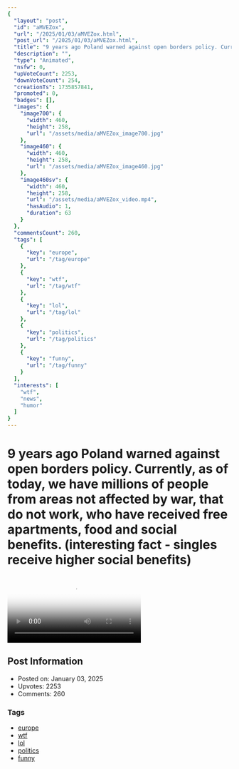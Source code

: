```yaml
---
{
  "layout": "post",
  "id": "aMVEZox",
  "url": "/2025/01/03/aMVEZox.html",
  "post_url": "/2025/01/03/aMVEZox.html",
  "title": "9 years ago Poland warned against open borders policy. Currently, as of today, we have millions of people from areas not affected by war, that do not work, who have received free apartments, food and social benefits. (interesting fact - singles receive higher social benefits)",
  "description": "",
  "type": "Animated",
  "nsfw": 0,
  "upVoteCount": 2253,
  "downVoteCount": 254,
  "creationTs": 1735857841,
  "promoted": 0,
  "badges": [],
  "images": {
    "image700": {
      "width": 460,
      "height": 258,
      "url": "/assets/media/aMVEZox_image700.jpg"
    },
    "image460": {
      "width": 460,
      "height": 258,
      "url": "/assets/media/aMVEZox_image460.jpg"
    },
    "image460sv": {
      "width": 460,
      "height": 258,
      "url": "/assets/media/aMVEZox_video.mp4",
      "hasAudio": 1,
      "duration": 63
    }
  },
  "commentsCount": 260,
  "tags": [
    {
      "key": "europe",
      "url": "/tag/europe"
    },
    {
      "key": "wtf",
      "url": "/tag/wtf"
    },
    {
      "key": "lol",
      "url": "/tag/lol"
    },
    {
      "key": "politics",
      "url": "/tag/politics"
    },
    {
      "key": "funny",
      "url": "/tag/funny"
    }
  ],
  "interests": [
    "wtf",
    "news",
    "humor"
  ]
}
---
```


# 9 years ago Poland warned against open borders policy. Currently, as of today, we have millions of people from areas not affected by war, that do not work, who have received free apartments, food and social benefits. (interesting fact - singles receive higher social benefits)

<video controls playsinline loop poster="/assets/media/aMVEZox_image460.jpg">
  <source src="/assets/media/aMVEZox_video.mp4" type="video/mp4">
  Your browser does not support the video tag.
</video>

## Post Information

- Posted on: January 03, 2025
- Upvotes: 2253
- Comments: 260

### Tags

- [europe](/tag/europe)
- [wtf](/tag/wtf)
- [lol](/tag/lol)
- [politics](/tag/politics)
- [funny](/tag/funny)
